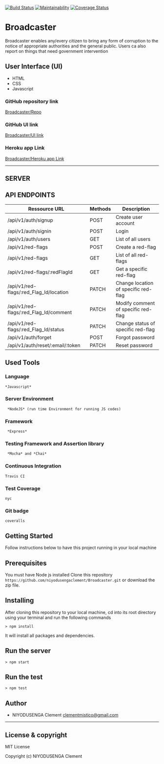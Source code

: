 [![Build Status](https://travis-ci.org/niyodusengaclement/Broadcaster.svg?branch=develop)](https://travis-ci.org/niyodusengaclement/Broadcaster) [![Maintainability](https://api.codeclimate.com/v1/badges/3233e8a5e54ac619627a/maintainability)](https://codeclimate.com/github/niyodusengaclement/Broadcaster/maintainability) [![Coverage Status](https://coveralls.io/repos/github/niyodusengaclement/Broadcaster/badge.svg?branch=develop)](https://coveralls.io/github/niyodusengaclement/Broadcaster?branch=develop)

# Broadcaster
Broadcaster enables any/every citizen to bring any form of corruption to the notice of appropriate authorities and the general public. Users ca also report on things that need government intervention

## User Interface (UI)
* HTML
* CSS
* Javascript

### GitHub repository link 
[Broadcaster/Repo](https://github.com/niyodusengaclement/Broadcaster)
### GitHub UI link 
[Broadcaster/UI link](https://niyodusengaclement.github.io/Broadcaster/UI)
### Heroku app Link
[Broadcaster/Heroku app Link](https://andelabroadcaster.herokuapp.com/api-docs)

--------------------------------------------------------------------------

## SERVER

## API ENDPOINTS

| Ressource URL | Methods  | Description  |
| ------- | --- | --- |
| /api/v1/auth/signup| POST | Create user account |
| /api/v1/auth/signin | POST | Login |
| /api/v1/auth/users | GET | List of all users |
| /api/v1/red-flags | POST | Create a red-flag |
| /api/v1/red-flags | GET | List of all red-flags |
| /api/v1/red-flags/:redFlagId | GET | Get a specific red-flag |
| /api/v1/red-flags/:red_Flag_Id/location| PATCH | Change location of specific red-flag |
| /api/v1/red-flags/:red_Flag_Id/comment| PATCH | Modify comment of specific red-flag |
| /api/v1/red-flags/:red_Flag_Id/status| PATCH | Change status of specific red-flag |
| /api/v1/auth/forget| POST | Forgot password |
| /api/v1/auth/reset/:email/:token| PATCH | Reset password |

## Used Tools

### Language
```
*Javascript*
```
### Server Environment
```
 *NodeJS* (run time Environment for running JS codes)
 ```
### Framework
```
 *Express*
 ```
### Testing Framework and Assertion library
```
 *Mocha* and *Chai*
 ```
### Continuous Integration
```
Travis CI
```
### Test Coverage
```
nyc
```
### Git badge
```
coveralls
```
## Getting Started
Follow instructions below to have this project running in your local machine
## Prerequisites
You must have Node js installed
Clone this repository ```https://github.com/niyodusengaclement/Broadcaster.git``` or download the zip file.

## Installing
After cloning this repository to your local machine, cd into its root directory using your terminal and run the following commands

```
> npm install
```

It will install all packages and dependencies.

## Run the server
```
> npm start
```
## Run the test
```
> npm test
```

## Author
- NIYODUSENGA Clement <clementmistico@gmail.com>

---

## License & copyright
MIT License

Copyright (c) NIYODUSENGA Clement

